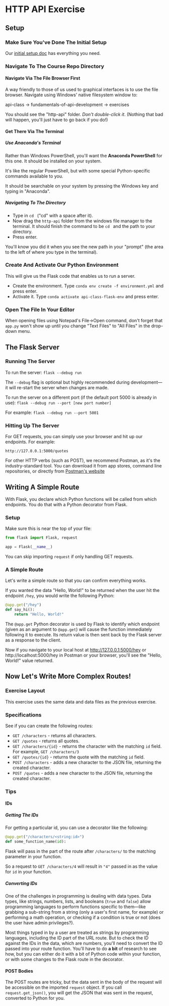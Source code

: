 # HTTP API Exercise

## Setup

### Make Sure You've Done The Initial Setup

Our [initial setup doc](../../../computer-setup/readme.md) has everything you need.

### Navigate To The Course Repo Directory

#### Navigate Via The File Browser First

A way friendly to those of us used to graphical interfaces is to use the file browser. Navigate using Windows' native filesystem window to:

api-class -> fundamentals-of-api-development -> exercises

You should see the "http-api" folder. *Don't double-click it*.  (Nothing  that bad will happen, you'll just have to go back if you do!)

#### Get There Via The Terminal

##### Use Anaconda's Terminal

Rather than Windows PowerShell, you'll want the **Anaconda PowerShell** for this one. It should be installed on your system.

It's like the regular PowerShell, but with some special Python-specific commands available to you.

It should be searchable on your system by pressing the Windows key and typing in "Anaconda".

##### Navigating To The Directory

- Type in `cd ` ("cd" with a space after it).
- Now drag the `http-api` folder from the windows file manager to the terminal. It should finish the command to be `cd ` and the path to your directory.
- Press enter.

You'll know you did it when you see the new path in your "prompt" (the area to the left of where you type in the terminal).

### Create And Activate Our Python Environment

This will give us the Flask code that enables us to run a server.

- Create the environment. Type `conda env create -f environment.yml` and press enter.
- Activate it. Type `conda activate api-class-flask-env` and press enter.

### Open The File In Your Editor

When opening files using Notepad's File->Open command, don't forget that `app.py` won't show up until you change "Text Files" to "All Files" in the drop-down menu.

## The Flask Server

### Running The Server

To run the server: `flask --debug run`

The `--debug` flag is optional but highly recommended during development—it will re-start the server when changes are made.

To run the server on a different port (if the default port 5000 is already in use): `flask --debug run --port [new port number]`

For example: `flask --debug run --port 5001`

### Hitting Up The Server

For GET requests, you can simply use your browser and hit up our endpoints. For example:

`http://127.0.0.1:5000/quotes`

For other HTTP verbs (such as POST), we recommend Postman, as it's the industry-standard tool. You can download it from app stores, command line repositories, or directly from [Postman's website](https://www.postman.com/downloads)

## Writing A Simple Route

With Flask, you declare which Python functions will be called from which endpoints. You do that with a Python decorator from Flask.

### Setup

Make sure this is near the top of your file:

```python
from flask import Flask, request

app = Flask(__name__)
```

You can skip importing `request` if only handling GET requests.

### A Simple Route

Let's write a simple route so that you can confirm everything works.

If you wanted the data "Hello, World!" to be returned when the user hit the endpoint `/hey`, you would write the following Python:

```python
@app.get("/hey")
def say_hi():
    return "Hello, World!"
```

The `@app.get` Python decorator is used by Flask to identify which endpoint (given as an argument to `@app.get`) will cause the function immediately following it to execute. Its return value is then sent back by the Flask server as a response to the client.

Now if you navigate to your local host  at http://127.0.0.1:5000/hey or http://localhost:5000/hey in Postman or your browser, you'll see the "Hello, World!" value returned. 

## Now Let's Write More Complex Routes!

### Exercise Layout

This exercise uses the same data and data files as the previous exercise.

### Specifications

See if you can create the following routes:

- `GET /characters` - returns all characters.
- `GET /quotes` - returns all quotes.
- `GET /characters/{id}` - returns the character with the matching `id` field. For example, `GET /characters/3`
- `GET /quotes/{id}` - returns the quote with the matching `id` field.
- `POST /characters` - adds a new character to the JSON file, returning the created character.
- `POST /quotes` - adds a new character to the JSON file, returning the created character.

### Tips

#### IDs

##### Getting The IDs

For getting a particular id, you can use a decorator like the following:

```python
@app.get("/characters/<string:id>")
def some_function_name(id):
```

Flask will pass in the part of the route after `/characters/` to the matching parameter in your function.

So a request to `GET /characters/4` will result in `"4"` passed in as the value for `id` in your function.

##### Converting IDs

One of the challenges in programming is dealing with data types. Data types, like strings, numbers, lists, and booleans (`true` and `false`) allow programming languages to perform functions specific to them—like grabbing a sub-string from a string (only a user's first name, for example) or performing a math operation, or checking if a condition is true or not (does the user have admin privileges?).

Most things typed in by a user are treated as strings by programming languages, including the ID part of the URL route. But to check the ID against the IDs in the data, which are numbers, you'll need to convert the ID passed into your route function.  You'll have to do **a bit** of research to see how, but you can either do it with a bit of Python code within your function, or with some changes to the Flask route in the decorator.
 
#### POST Bodies

The POST routes are tricky, but the data sent in the body of the request will be accessible on the imported `request` object. If you call `request.get_json()`, you will get the JSON that was sent in the request, converted to Python for you.

